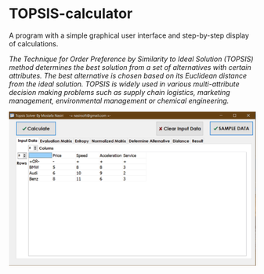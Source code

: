 # TOPSIS-calculator
A program with a simple graphical user interface and step-by-step display of calculations.

_The Technique for Order Preference by Similarity to Ideal Solution (TOPSIS) method determines the best solution from a set of alternatives with certain attributes. The best alternative is chosen based on its Euclidean distance from the ideal solution. TOPSIS is widely used in various multi-attribute decision making problems such as supply chain logistics, marketing management, environmental management or chemical engineering._


![My Image](TOPSISimage.png)
